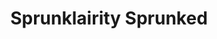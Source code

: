 ---
slug: sprunklairity-sprunked-1195
title: Sprunklairity Sprunked
description: "Sprunklairity Sprunked is an exciting online game. Play for free directly in your browser!"
icon: /images/popular_mods/Sprunklairity Sprunked.png
url: https://wowtbc.net/sprunkin/sprunklairity-sprunked/index.html
previewImage: /images/popular_mods/Sprunklairity Sprunked.png
type: popular mods

# SEO配置
seo:
  title: "Sprunklairity Sprunked - Play Free Online Game | Fun Browser Games"
  description: "Sprunklairity Sprunked - Play this fun online game for free in your browser. No download required!"
  ogImage: "/images/popular_mods/Sprunklairity Sprunked.png"
  keywords: "sprunklairity-sprunked-1195, online game, browser game, free game, popular mods game, play online"

videoUrls:
  - https://www.youtube.com/embed/example1
  - https://www.youtube.com/embed/example2

whyPlay:
  title: "Why Play Sprunklairity Sprunked?"
  items:
    - "Immersive Gameplay: Sprunklairity Sprunked offers an engaging and immersive gaming experience that will keep you entertained for hours"
    - "Challenging Levels: Test your skills with increasingly difficult challenges and obstacles"
    - "Beautiful Graphics: Enjoy stunning visuals and smooth animations that bring the game world to life"
    - "Regular Updates: New content and features are added regularly to keep the game fresh and exciting"
    - "Free to Play: Experience all the fun without spending a penny"
    - "Community Features: Connect with other players, share strategies, and compete for high scores"
    - "Cross-Platform: Play on any device with a web browser, no downloads required"

features:
  title: "Key Features of Sprunklairity Sprunked"
  image: "/images/popular_mods/Sprunklairity Sprunked.png"
  items:
    - "Intuitive Controls: Easy to learn controls make Sprunklairity Sprunked accessible for players of all skill levels"
    - "Multiple Game Modes: Enjoy various gameplay options that provide different challenges and experiences"
    - "Character Customization: Personalize your gaming experience with unique characters and items"
    - "Achievement System: Complete special tasks to earn rewards and recognition"
    - "Leaderboards: Compete with players worldwide and see who can achieve the highest scores"

characteristics:
  title: "Game Characteristics"
  image: "/images/popular_mods/Sprunklairity Sprunked.png"
  items:
    - "Genre: Popular mods game with elements of strategy and skill"
    - "Difficulty: Suitable for both casual gamers and those seeking a challenge"
    - "Play Time: Quick sessions or extended gameplay, depending on your preference"
    - "Art Style: Vibrant and engaging visuals that enhance the gaming experience"
    - "Sound Design: Immersive audio that complements the gameplay perfectly"

info: "Sprunklairity Sprunked is an exciting online game that offers players a unique and engaging gaming experience. With its intuitive controls, stunning visuals, and challenging gameplay, Sprunklairity Sprunked provides hours of entertainment for players of all ages and skill levels. Whether you're looking for a quick gaming session during a break or an extended play session, Sprunklairity Sprunked delivers an immersive experience that will keep you coming back for more. The game features multiple levels of increasing difficulty, ensuring that players are constantly challenged as they progress. With regular updates adding new content and features, Sprunklairity Sprunked remains fresh and exciting, providing endless entertainment options for its growing community of players."

howToPlayIntro: "Welcome to Sprunklairity Sprunked! This guide will walk you through the basics and help you master the game. Whether you're a beginner or looking to improve your skills, these tips and instructions will enhance your gaming experience."

howToPlaySteps:
  - title: "Getting Started"
    description: "Begin your Sprunklairity Sprunked adventure by familiarizing yourself with the controls. Use your keyboard or mouse to navigate through the game interface. The tutorial will guide you through the basic mechanics and help you understand the objectives."
  - title: "Understanding the Objectives"
    description: "In Sprunklairity Sprunked, your main goal is to progress through levels by completing specific objectives. Each level presents unique challenges that require different strategies and approaches."
  - title: "Mastering the Controls"
    description: "Practice using the controls to improve your precision and reaction time. Sprunklairity Sprunked requires quick reflexes and strategic thinking to overcome obstacles and defeat opponents."
  - title: "Utilizing Power-ups"
    description: "Collect power-ups throughout the game to enhance your abilities and overcome difficult challenges. Each power-up offers unique advantages that can be crucial for success."
  - title: "Developing Strategies"
    description: "As you progress in Sprunklairity Sprunked, develop effective strategies for different scenarios. Analyze patterns, anticipate challenges, and adapt your approach to maximize your performance."

faq:
  title: "Frequently Asked Questions about Sprunklairity Sprunked"
  items:
    - question: "Is Sprunklairity Sprunked free to play?"
      answer: "Yes, Sprunklairity Sprunked is completely free to play directly in your web browser. No downloads or purchases are required to enjoy the full game experience."
    - question: "Can I play Sprunklairity Sprunked on mobile devices?"
      answer: "Yes, Sprunklairity Sprunked is optimized for both desktop and mobile play. You can enjoy the game on any device with a web browser and internet connection."
    - question: "Are there any in-game purchases?"
      answer: "While Sprunklairity Sprunked is free to play, there may be optional in-game purchases available for cosmetic items or additional features that don't affect core gameplay."
    - question: "How often is Sprunklairity Sprunked updated?"
      answer: "The developers regularly update Sprunklairity Sprunked with new content, features, and improvements based on player feedback and game performance."
    - question: "Can I play Sprunklairity Sprunked offline?"
      answer: "Currently, Sprunklairity Sprunked requires an internet connection to play as it's a browser-based online game."
    - question: "Is Sprunklairity Sprunked suitable for children?"
      answer: "Yes, Sprunklairity Sprunked is designed to be family-friendly and suitable for players of all ages."
    - question: "How do I report bugs or issues?"
      answer: "If you encounter any problems while playing Sprunklairity Sprunked, you can report them through the game's support page or contact the developers directly through their website."
    - question: "Still Have Questions?"
      answer: "If you have additional questions about Sprunklairity Sprunked that aren't covered in this FAQ, please visit our support center or contact our customer service team for assistance."
---